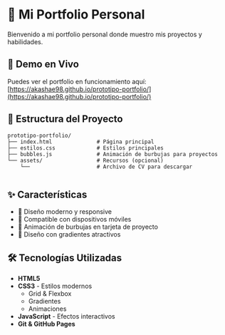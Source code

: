 # 💼 Mi Portfolio Personal

Bienvenido a mi portfolio personal donde muestro mis proyectos y habilidades.

## 🚀 Demo en Vivo

Puedes ver el portfolio en funcionamiento aquí: [https://akashae98.github.io/prototipo-portfolio/](https://akashae98.github.io/prototipo-portfolio/)


## 📁 Estructura del Proyecto

```
prototipo-portfolio/
├── index.html              # Página principal
├── estilos.css             # Estilos principales
├── bubbles.js              # Animación de burbujas para proyectos
└── assets/                 # Recursos (opcional)
    └──                     # Archivo de CV para descargar
                 
```

## ✨ Características

- 🎨 Diseño moderno y responsive
- 📱 Compatible con dispositivos móviles
- 🫧 Animación de burbujas en tarjeta de proyecto
- 🌈 Diseño con gradientes atractivos
  

## 🛠️ Tecnologías Utilizadas

- **HTML5** 
- **CSS3** - Estilos modernos
  - Grid & Flexbox
  - Gradientes
  - Animaciones
- **JavaScript** - Efectos interactivos
- **Git & GitHub Pages** 


